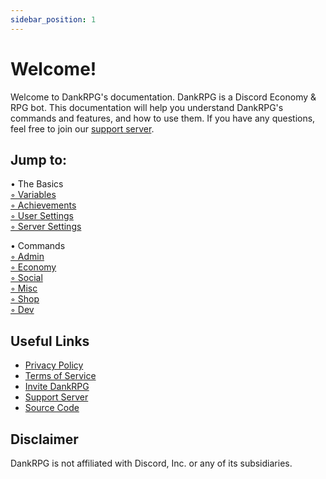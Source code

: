 ```yaml
---
sidebar_position: 1
---
```


# Welcome!
Welcome to DankRPG's documentation. DankRPG is a Discord Economy & RPG bot. This documentation will help you understand DankRPG's commands and features, and how to use them. If you have any questions, feel free to join our [support server](https://discord.com/invite/Cc3xBSpWeB).

## Jump to:

&bullet; The Basics <br />
    [&#x25E6; Variables](./The-Basics/variables.md) <br />
    [&#x25E6; Achievements](./The-Basics/achievements.md) <br />
    [&#x25E6; User Settings](.The-Basics/user-settings.md) <br />
    [&#x25E6; Server Settings](./The-Basics/server-settings.md) <br />

&bullet; Commands <br />
    [&#x25E6; Admin](./Commands/admin.md) <br />
    [&#x25E6; Economy](./Commands/economy.md) <br />
    [&#x25E6; Social](./docs/Commands/social.md) <br />
    [&#x25E6; Misc](./Commands/misc.md) <br />
    [&#x25E6; Shop](./Commands/shop.md) <br />
    [&#x25E6; Dev](./Commands/dev.md) <br />

## Useful Links
- [Privacy Policy](https://dankrpg.xyz/privacy)
- [Terms of Service](https://dankrpg.xyz/tos)
- [Invite DankRPG](https://dankrpg.xyz/invite)
- [Support Server](https://discord.com/invite/Cc3xBSpWeB)
- [Source Code](https://github.com/Snoozeds/DankRPG)

## Disclaimer
DankRPG is not affiliated with Discord, Inc. or any of its subsidiaries.